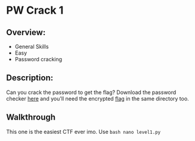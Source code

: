 # PW Crack 1

## Overview:
* General Skills
* Easy
* Password cracking

## Description:
Can you crack the password to get the flag? Download the password checker [here](https://artifacts.picoctf.net/c/12/level1.py) and you'll need the encrypted [flag](https://artifacts.picoctf.net/c/12/level1.flag.txt.enc) in the same directory too.

## Walkthrough 
This one is the easiest CTF ever imo. Use ```bash nano level1.py```
